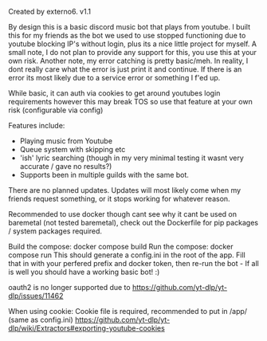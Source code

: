 Created by externo6. v1.1

By design this is a basic discord music bot that plays from youtube. I built this for my friends as the bot we used to use stopped functioning due to youtube blocking IP's without login, plus its a nice little project for myself.
A small note, I do not plan to provide any support for this, you use this at your own risk.
Another note, my error catching is pretty basic/meh. In reality, I dont really care what the error is just print it and continue. If there is an error its most likely due to a service error or something I f'ed up.

While basic, it can auth via cookies to get around youtubes login requirements however this may break TOS so use that feature at your own risk (configurable via config)

Features include: 
* Playing music from Youtube
* Queue system with skipping etc
* 'ish' lyric searching (though in my very minimal testing it wasnt very accurate / gave no results?)
* Supports been in multiple guilds with the same bot.

There are no planned updates. Updates will most likely come when my friends request something, or it stops working for whatever reason.

Recommended to use docker though cant see why it cant be used on baremetal (not tested baremetal), check out the Dockerfile for pip packages / system packages required.

Build the compose: docker compose build
Run the compose: docker compose run
This should generate a config.ini in the root of the app. Fill that in with your perfered prefix and docker token, then re-run the bot - If all is well you should have a working basic bot! :)


oauth2 is no longer supported due to https://github.com/yt-dlp/yt-dlp/issues/11462

When using cookie:
Cookie file is required, recommended to put in /app/ (same as config.ini)
https://github.com/yt-dlp/yt-dlp/wiki/Extractors#exporting-youtube-cookies
